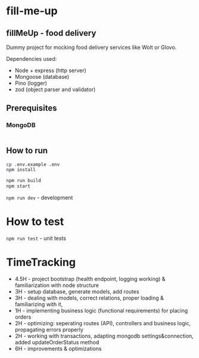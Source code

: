 # fill-me-up
## fillMeUp - food delivery

Dummy project for mocking food delivery services like Wolt or Glovo. 

Dependencies used:
* Node + express (http server)
* Mongoose (database)
* Pino (logger)
* zod (object parser and validator)

## Prerequisites
### MongoDB
```bash
```

## How to run
```bash
cp .env.example .env
npm install
```
```bash
npm run build
npm start
```
`npm run dev` - development

# How to test
`npm run test` - unit tests

# TimeTracking
* 4.5H - project bootstrap (health endpoint, logging working) & familiarization with node structure
* 3H - setup database, generate models, add routes
* 3H - dealing with models, correct relations, proper loading & familiarizing with it, 
* 1H - implementing business logic (functional requirements) for placing orders
* 2H - optimizing: seperating routes (API), controllers and business logic, propagating errors properly
* 2H - working with transactions, adapting mongodb settings&connection, added updateOrderStatus method
* 6H - improvements & optimizations